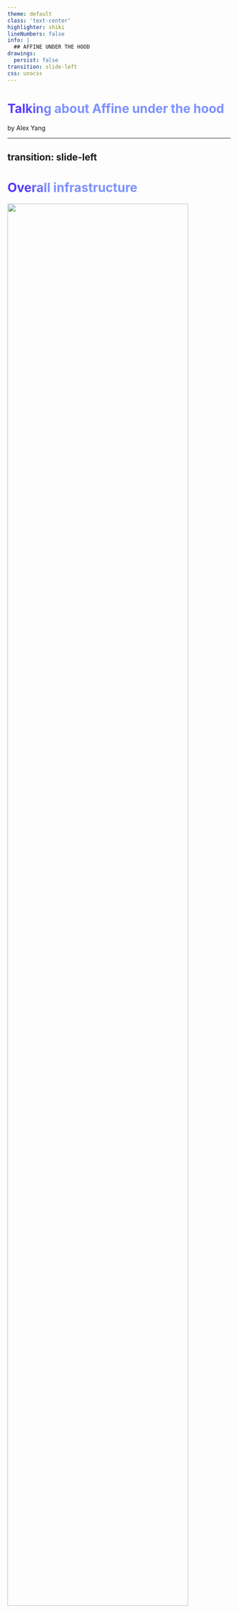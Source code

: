 ```yaml
---
theme: default
class: 'text-center'
highlighter: shiki
lineNumbers: false
info: |
  ## AFFINE UNDER THE HOOD
drawings:
  persist: false
transition: slide-left
css: unocss
---
```


# Talking about Affine under the hood 

by Alex Yang

---
transition: slide-left
---

# Overall infrastructure

<img src="/assets/infra.png" style="height: 90%">

<!--
You can have `style` tag in markdown to override the style for the current page.
Learn more: https://sli.dev/guide/syntax#embedded-styles
-->

<style>
h1 {
  background-color: rgb(84, 56, 255);
  background-image: linear-gradient(45deg, #5438ff 10%, #7d91ff 20%);
  background-size: 100%;
  -webkit-background-clip: text;
  -moz-background-clip: text;
  -webkit-text-fill-color: transparent;
  -moz-text-fill-color: transparent;
}
</style>

---
transition: fade
---


# Workspace initialization

```tsx {all}
interface JotaiWorksapce {
  id: string
  flavor: 'affine' | 'local'
}
function WorkspaceLayout({ chilren }) {
  const setWorkspace = useSetAtom(jotaiWorkspace)
  useEffect(() => {
    if (isFirst) {
      WorkspacePlugins.Events['affine:first'](setWorkspace)
    }
  }, [])
  return (
    <>
      <Suspense>
        <WorkspaceLayoutInner>
          {children}
        </WorkspaceLayoutInner>
      </Suspense>
    </>
  )
}
```

---
transition: fade
---
# Workspace initialization

```tsx {all}
const worksapceAtom = atom<Promise<(LocalWorksapce | AffineWorkspace)[]>>(
  async (get) => {
    const jotaiWorkspaces = get(jotaiWorkspace)
    const worksapces = await Promise.all(jotaiWorkspaces.forEach(({ id, flavour }) => {
      return WorkspacePlugins.get(id, flavour)
    }))
    return worksapces.filter(Boolean)
})
function WorkspaceLayoutInner({ chilren }) {
  const workspaces = useAtomValue(worksapceAtom)
  const router = useRouter()
  useSyncRouterWithCurrentWorkspace(router)
  const Provider = WorkspacePlugins[currentWorkspace.flavour].Provider
  return (
    <Provider>
      <Sidebar />
      <Main>
        {children}
      </Main>
      <Midals/>
    </Provider>
  )
}
```

---
transition: slide-left
---
# Workspace initialization

```tsx {all}
// [pageId].tsx
function Page() {
  const currentWorkspace = useAtomValue(currentWorkspaceAtom)
  assertExists(page)
  const DetailPage = WorkspacePlugins[currentWorkspace.flavour].DetailPage
  return <DetailPage/>
}
Page.getLayout = (page) => <WorkspaceLayout>{page}</WorkspaceLayout>
function DetailPage() {
  const currentPageId = useAtomValue(currentPageIdAtom)
  const page = currentWorkspace.blockSuiteWorkspace.getPage(currentPageId)
  const pageMode = usePageMeta(page, 'mode')
  return (
    <>
      <Editor page={page} pageMode={pageMode}/>
    </>
  )
}
```

---
transition: slide-left
---

# Workspace workflow

```mermaid
flowchart LR
    WorkspaceLayout[Workspace Layout] -->|Suspense| WorkspaceLayoutInner(Workspace Layout Inner)
    WorkspaceLayout --> WorkspacePluginInit(init data)
    WorkspaceLayout --> WorkspacePluginFetch(fetch data)
    WorkspaceLayout --> WorkspacePluginEffect(side effect)
    WorkspaceLayoutInner --> WorkspacePage(Workspace Page)
    WorkspaceLayoutInner --> WorkspacePluginModals(Plugin Modals)
    WorkspacePage --> WorkspacePluginPage(Plugin Page)
    subgraph WorkspacePluginProvider [Plugin Context/Provider]
    subgraph SideEffect [side effects]
    WorkspacePluginInit
    WorkspacePluginFetch
    WorkspacePluginEffect
    end
    SideEffect -->|rerender| UI
    subgraph UI [ui]
    WorkspacePluginModals
    WorkspacePluginPage
    WorkspacePluginPage --> BlockSuiteEditor(Block Suite Editor)
    end
    end
```

---
transition: fade
---

# Yjs

```ts
import * as Y from 'yjs'

const yDoc = new Y.Doc()
const yMap = yDoc .getMap('map')
yMap.set('foo', 'goo')

const yAnotherDoc = new Y.Doc()
// how to sync the data between docs
```

---
transition: fade
---

## Provider

```ts
const createProvider = (yDoc) => {
  const fn = (update: Uint8Array) => {/* do something */ }
  return {
    connect: () => {
      // send the data to another place
      yDoc.on('update', fn)
      // receive the data from another place
      // #1: remote server
      ws.on('message', (data) => {
        Y.applyUpdate(yDoc, data)
      })
      // #2: local indexeddb
      idb.on('update', (data) => {
        Y.applyUpdate(yDoc, data)
      })
      // #3: desktop api (if we have)
      electron.listen('update', (data) => {
        Y.applyUpdate(yDoc, data)
      })
    },
    disconnect: () => {
      // cleanup side effects
    }
  }
}
```

---
transition: slide-left
---

## Provider Usage

```ts
import * as Y from 'yjs'

const yDoc = new Y.Doc()
const yMap = yDoc .getMap('map')
yMap.set('foo', 'goo')

const yAnotherDoc = new Y.Doc()
// sync the data between docs using provider
const provider1 = createProvider(yDoc)
const provider2 = createProvider(yAnotherDoc)

provider1.connect()
provider2.connect()
```

---
transition: fade
---

# Yjs + React

```tsx
const Component = () => {
  const currentWorkspace = useCurrentWorkspace()
  useEffect(() => {
    currentWorkspace.providers.forEach((provider) => {
      provider.connect()
    })
    return () => {
      currentWorkspace.providers.forEach((provider) => {
        provider.disconnect()
      })
    }
  }, [])
  // ...
}
```

---
transition: fade
---

#  Workspace loading edge cases

## Is a workspace empty?

If it's empty, we need to create initial data like 'Welcome to AFFiNE' page. (Blocking UI)

## What if user refresh the app?

We need to load the data from indexeddb or remote server. But just for once. (Background)

---
---
# Workspace Provider Types

We differ the provider into two types: `backgorund/foreground` and `necessary/unnecessary`.

![](/assets/providers.jpg)
